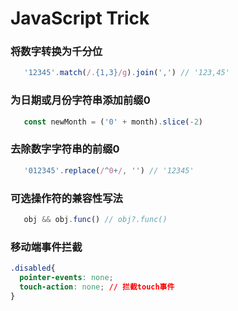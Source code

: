 # JavaScript Trick

### 将数字转换为千分位

```js
   '12345'.match(/.{1,3}/g).join(',') // '123,45'
```

### 为日期或月份字符串添加前缀0

```js
   const newMonth = ('0' + month).slice(-2) 
```

### 去除数字字符串的前缀0

```js
   '012345'.replace(/^0+/, '') // '12345'
```

### 可选操作符的兼容性写法

```js
   obj && obj.func() // obj?.func()
```

### 移动端事件拦截

```css
.disabled{
  pointer-events: none;
  touch-action: none; // 拦截touch事件
}
```
